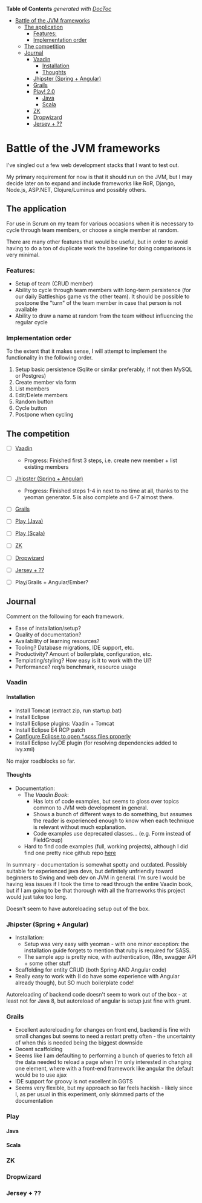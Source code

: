 <!-- START doctoc generated TOC please keep comment here to allow auto update -->
<!-- DON'T EDIT THIS SECTION, INSTEAD RE-RUN doctoc TO UPDATE -->
**Table of Contents**  *generated with [DocToc](http://doctoc.herokuapp.com/)*

- [Battle of the JVM frameworks](#battle-of-the-jvm-frameworks)
  - [The application](#the-application)
    - [Features:](#features)
    - [Implementation order](#implementation-order)
  - [The competition](#the-competition)
  - [Journal](#journal)
    - [Vaadin](#vaadin)
      - [Installation](#installation)
      - [Thoughts](#thoughts)
    - [Jhipster (Spring + Angular)](#jhipster-spring--angular)
    - [Grails](#grails)
    - [Play! 2.0](#play!-20)
      - [Java](#java)
      - [Scala](#scala)
    - [ZK](#zk)
    - [Dropwizard](#dropwizard)
    - [Jersey + ??](#jersey--)

<!-- END doctoc generated TOC please keep comment here to allow auto update -->

# Battle of the JVM frameworks

I've singled out a few web development stacks that I want to test out.

My primary requirement for now is that it should run on the JVM, but I may decide later on to expand and include frameworks like RoR, Django, Node.js, ASP.NET, Clojure/Luminus and possibly others.

## The application

For use in Scrum on my team for various occasions when it is necessary to cycle through team members, or choose a single member at random.

There are many other features that would be useful, but in order to avoid having to do a ton of duplicate work the baseline for doing comparisons is very minimal.

### Features:

- Setup of team (CRUD member)
- Ability to cycle through team members with long-term persistence (for our daily Battleships game vs the other team). It should be possible to postpone the "turn" of the team member in case that person is not available
- Ability to draw a name at random from the team without influencing the regular cycle

### Implementation order

To the extent that it makes sense, I will attempt to implement the functionality in the following order.

1. Setup basic persistence (Sqlite or similar preferably, if not then MySQL or Postgres)
2. Create member via form
3. List members
4. Edit/Delete members
5. Random button
6. Cycle button
7. Postpone when cycling

## The competition

- [ ] [Vaadin](https://vaadin.com/home)
  - Progress: Finished first 3 steps, i.e. create new member + list existing members
- [ ] [Jhipster (Spring + Angular)](https://jhipster.github.io/)
  - Progress: Finished steps 1-4 in next to no time at all, thanks to the yeoman generator. 5 is also complete and 6+7 almost there.
- [ ] [Grails](https://grails.org/)
- [ ] [Play (Java)](https://www.playframework.com/)
- [ ] [Play (Scala)](https://www.playframework.com/)
- [ ] [ZK](http://www.zkoss.org/)
- [ ] [Dropwizard](https://dropwizard.github.io/dropwizard/)
- [ ] [Jersey + ??](https://jersey.java.net/)
- [ ] Play/Grails + Angular/Ember?


## Journal

Comment on the following for each framework.

- Ease of installation/setup?
- Quality of documentation?
- Availability of learning resources?
- Tooling? Database migrations, IDE support, etc.
- Productivity? Amount of boilerplate, configuration, etc.
- Templating/styling? How easy is it to work with the UI?
- Performance? req/s benchmark, resource usage

### Vaadin

#### Installation

- Install Tomcat (extract zip, run startup.bat)
- Install Eclipse
- Install Eclipse plugins: Vaadin + Tomcat
- Install Eclipse E4 RCP patch
- [Configure Eclipse to open *.scss files properly](http://stackoverflow.com/questions/7614612/is-there-an-eclipse-editor-for-sasss-scss-files-or-syntax-coloring-plugin)
- Install Eclipse IvyDE plugin (for resolving dependencies added to ivy.xml)

No major roadblocks so far.

#### Thoughts

- Documentation: 
  - The _Vaadin Book_:
    - Has lots of code examples, but seems to gloss over topics common to JVM web development in general. 
    - Shows a bunch of different ways to do something, but assumes the reader is experienced enough to know when each technique is relevant without much explanation.
    - Code examples use deprecated classes... (e.g. Form instead of FieldGroup)
  - Hard to find code examples (full, working projects), although I did find one pretty nice github repo [here](https://github.com/rolandkrueger/vaadin-by-example)

In summary - documentation is somewhat spotty and outdated. 
Possibly suitable for experienced java devs, but definitely unfriendly toward beginners to Swing and web dev on JVM in general.
I'm sure I would be having less issues if I took the time to read through the entire Vaadin book, but if I am going to be that thorough with all the frameworks this project would just take too long.

Doesn't seem to have autoreloading setup out of the box.


### Jhipster (Spring + Angular)

- Installation: 
  - Setup was very easy with yeoman - with one minor exception: the installation guide forgets to mention that ruby is required for SASS.
  - The sample app is pretty nice, with authentication, i18n, swagger API + some other stuff
- Scaffolding for entity CRUD (both Spring AND Angular code)
- Really easy to work with (I do have some experience with Angular already though), but SO much boilerplate code!

Autoreloading of backend code doesn't seem to work out of the box - at least not for Java 8, but autoreload of angular is setup just fine with grunt.

### Grails

- Excellent autoreloading for changes on front end, backend is fine with small changes but seems to need a restart pretty often - the uncertainty of when this is needed being the biggest downside
- Decent scaffolding
- Seems like I am defaulting to performing a bunch of queries to fetch all the data needed to reload a page when I'm only interested in changing one element, where with a front-end framework like angular the default would be to use ajax
- IDE support for groovy is not excellent in GGTS
- Seems very flexible, but my approach so far feels hackish - likely since I, as per usual in this experiment, only skimmed parts of the documentation

### Play

#### Java

#### Scala

### ZK

### Dropwizard

### Jersey + ??
